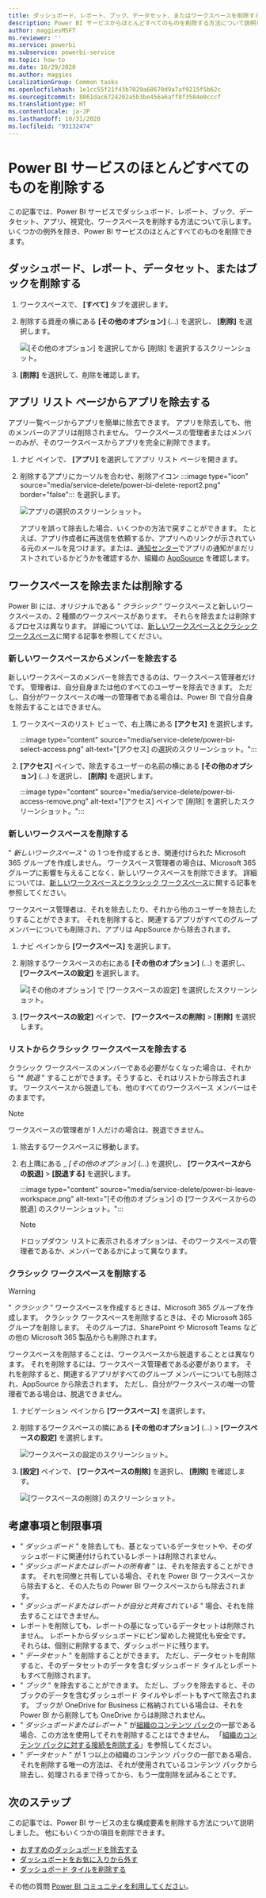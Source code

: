 ```yaml
---
title: ダッシュボード、レポート、ブック、データセット、またはワークスペースを削除する
description: Power BI サービスからほとんどすべてのものを削除する方法について説明します。
author: maggiesMSFT
ms.reviewer: ''
ms.service: powerbi
ms.subservice: powerbi-service
ms.topic: how-to
ms.date: 10/29/2020
ms.author: maggies
LocalizationGroup: Common tasks
ms.openlocfilehash: 1e1cc55f21f43b7029a68670d9a7af9215f5b62c
ms.sourcegitcommit: 8861dac6724202a5b3be456a6aff8f3584e0cccf
ms.translationtype: HT
ms.contentlocale: ja-JP
ms.lasthandoff: 10/31/2020
ms.locfileid: "93132474"
---
```

# <a name="delete-almost-anything-in-the-power-bi-service"></a>Power BI サービスのほとんどすべてのものを削除する
この記事では、Power BI サービスでダッシュボード、レポート、ブック、データセット、アプリ、視覚化、ワークスペースを削除する方法について示します。 いくつかの例外を除き、Power BI サービスのほとんどすべてのものを削除できます。 

## <a name="delete-a-dashboard-report-dataset-or-workbook"></a>ダッシュボード、レポート、データセット、またはブックを削除する

1. ワークスペースで、 **[すべて]** タブを選択します。
1. 削除する資産の横にある **[その他のオプション]** (...) を選択し、 **[削除]** を選択します。

    ![[その他のオプション] を選択してから [削除] を選択するスクリーンショット。](media/service-delete/power-bi-delete-dashboard.png)

1. **[削除]** を選択して、削除を確認します。

## <a name="remove-an-app-from-your-app-list-page"></a>アプリ リスト ページからアプリを除去する

アプリ一覧ページからアプリを簡単に除去できます。 アプリを除去しても、他のメンバーのアプリは削除されません。 ワークスペースの管理者またはメンバーのみが、そのワークスペースからアプリを完全に削除できます。

1. ナビ ペインで、 **[アプリ]** を選択してアプリ リスト ページを開きます。
2. 削除するアプリにカーソルを合わせ、削除アイコン :::image type="icon" source="media/service-delete/power-bi-delete-report2.png" border="false"::: を選択します。

   ![アプリの選択のスクリーンショット。](media/service-delete/power-bi-delete-app.png)

   アプリを誤って除去した場合、いくつかの方法で戻すことができます。  たとえば、アプリ作成者に再送信を依頼するか、アプリへのリンクが示されている元のメールを見つけます。または、[通知センター](../consumer/end-user-notification-center.md)でアプリの通知がまだリストされているかどうかを確認するか、組織の [AppSource](../consumer/end-user-apps.md) を確認します。

## <a name="remove-or-delete-a-workspace"></a>ワークスペースを除去または削除する

Power BI には、オリジナルである " *クラシック* " ワークスペースと新しいワークスペースの、2 種類のワークスペースがあります。 それらを除去または削除するプロセスは異なります。 詳細については、[新しいワークスペースとクラシック ワークスペース](../collaborate-share/service-new-workspaces.md)に関する記事を参照してください。

### <a name="remove-members-from-a-new-workspace"></a>新しいワークスペースからメンバーを除去する

新しいワークスペースのメンバーを除去できるのは、ワークスペース管理者だけです。 管理者は、自分自身または他のすべてのユーザーを除去できます。 ただし、自分がワークスペースの唯一の管理者である場合は、Power BI で自分自身を除去することはできません。

1. ワークスペースのリスト ビューで、右上隅にある **[アクセス]** を選択します。

    :::image type="content" source="media/service-delete/power-bi-select-access.png" alt-text="[アクセス] の選択のスクリーンショット。":::

1. **[アクセス]** ペインで、除去するユーザーの名前の横にある **[その他のオプション]** (...) を選択し、 **[削除]** を選択します。

    :::image type="content" source="media/service-delete/power-bi-access-remove.png" alt-text="[アクセス] ペインで [削除] を選択したスクリーンショット。":::

### <a name="delete-a-new-workspace"></a>新しいワークスペースを削除する

" *新しいワークスペース* " の 1 つを作成するとき、関連付けられた Microsoft 365 グループを作成しません。 ワークスペース管理者の場合は、Microsoft 365 グループに影響を与えることなく、新しいワークスペースを削除できます。 詳細については、[新しいワークスペースとクラシック ワークスペース](../collaborate-share/service-new-workspaces.md)に関する記事を参照してください。

ワークスペース管理者は、それを除去したり、それから他のユーザーを除去したりすることができます。 それを削除すると、関連するアプリがすべてのグループ メンバーについても削除され、アプリは AppSource から除去されます。 

1. ナビ ペインから **[ワークスペース]** を選択します。

2. 削除するワークスペースの右にある **[その他のオプション]** (...) を選択し、 **[ワークスペースの設定]** を選択します。

    ![[その他のオプション] で [ワークスペースの設定] を選択したスクリーンショット。](media/service-delete/power-bi-delete-workspace.png)

3. **[ワークスペースの設定]** ペインで、 **[ワークスペースの削除]**  >  **[削除]** を選択します。

### <a name="remove-a-classic-workspace-from-your-list"></a>リストからクラシック ワークスペースを除去する

クラシック ワークスペースのメンバーである必要がなくなった場合は、それから "* *_脱退_* " することができます。そうすると、それはリストから除去されます。 ワークスペースから脱退しても、他のすべてのワークスペース メンバーはそのままです。  

> [!NOTE]
> ワークスペースの管理者が 1 人だけの場合は、脱退できません。
>

1. 除去するワークスペースに移動します。

2. 右上隅にある _ *[その他のオプション]* (...) を選択し、 **[ワークスペースからの脱退]**  >  **[脱退する]** を選択します。

      :::image type="content" source="media/service-delete/power-bi-leave-workspace.png" alt-text="[その他のオプション] の [ワークスペースからの脱退] のスクリーンショット。":::

   > [!NOTE]
   > ドロップダウン リストに表示されるオプションは、そのワークスペースの管理者であるか、メンバーであるかによって異なります。
   >

### <a name="delete-a-classic-workspace"></a>クラシック ワークスペースを削除する

> [!WARNING]
> " *クラシック* " ワークスペースを作成するときは、Microsoft 365 グループを作成します。 クラシック ワークスペースを削除するときは、その Microsoft 365 グループを削除します。 そのグループは、SharePoint や Microsoft Teams などの他の Microsoft 365 製品からも削除されます。
> 

ワークスペースを削除することは、ワークスペースから脱退することとは異なります。 それを削除するには、ワークスペース管理者である必要があります。 それを削除すると、関連するアプリがすべてのグループ メンバーについても削除され、AppSource から除去されます。 ただし、自分がワークスペースの唯一の管理者である場合は、脱退できません。

1. ナビゲーション ペインから **[ワークスペース]** を選択します。

2. 削除するワークスペースの隣にある **[その他のオプション]** (...)  >  **[ワークスペースの設定]** を選択します。

    ![ワークスペースの設定のスクリーンショット。](media/service-delete/power-bi-workspace-settings-classic.png)

3. **[設定]** ペインで、 **[ワークスペースの削除]** を選択し、 **[削除]** を確認します。

    ![[ワークスペースの削除] のスクリーンショット。](media/service-delete/power-bi-delete-classic-workspace.png)


## <a name="considerations-and-limitations"></a>考慮事項と制限事項

- " *ダッシュボード* " を除去しても、基となっているデータセットや、そのダッシュボードに関連付けられているレポートは削除されません。
- " *ダッシュボードまたはレポートの所有者* " は、それを除去することができます。 それを同僚と共有している場合、それを Power BI ワークスペースから除去すると、その人たちの Power BI ワークスペースからも除去されます。
- " *ダッシュボードまたはレポートが自分と共有されている* " 場合、それを除去することはできません。
- レポートを削除しても、レポートの基になっているデータセットは削除されません。  レポートからダッシュボードにピン留めした視覚化も安全です。 それらは、個別に削除するまで、ダッシュボードに残ります。
- " *データセット* " を削除することができます。 ただし、データセットを削除すると、そのデータセットのデータを含むダッシュボード タイルとレポートもすべて削除されます。
- " *ブック* " を除去することができます。 ただし、ブックを除去すると、そのブックのデータを含むダッシュボード タイルやレポートもすべて除去されます。 ブックが OneDrive for Business に格納されている場合は、それを Power BI から削除しても OneDrive からは削除されません。
- " *ダッシュボードまたはレポート* " が[組織のコンテンツ パック](../collaborate-share/service-organizational-content-pack-disconnect.md)の一部である場合、この方法を使用してそれを削除することはできません。  「[組織のコンテンツ パックに対する接続を削除する](../collaborate-share/service-organizational-content-pack-disconnect.md)」を参照してください。
- " *データセット* " が 1 つ以上の組織のコンテンツ パックの一部である場合、それを削除する唯一の方法は、それが使用されているコンテンツ パックから除去し、処理されるまで待ってから、もう一度削除を試みることです。

## <a name="next-steps"></a>次のステップ

この記事では、Power BI サービスの主な構成要素を削除する方法について説明しました。 他にもいくつかの項目を削除できます。  

- [おすすめのダッシュボードを除去する](../consumer/end-user-featured.md)
- [ダッシュボードをお気に入りから外す](../consumer/end-user-favorite.md)
- [ダッシュボード タイルを削除する](service-dashboard-edit-tile.md)

その他の質問 [Power BI コミュニティを利用してください](https://community.powerbi.com/)。